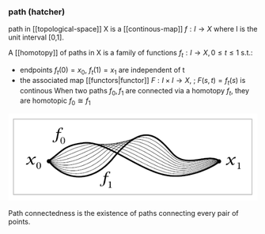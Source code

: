 ### path (hatcher)
path in [[topological-space]] X is a [[continous-map]] $f:I \rightarrow X$ where I is the unit interval [0,1]. 

A [[homotopy]] of paths in X is a family of functions $f_t:I\rightarrow X, 0\leq t \leq 1$ s.t.:
- endpoints $f_t(0)=x_0$, $f_t(1)=x_1$ are independent of t
- the associated map [[functors|functor]] $F: I \times I \rightarrow X$, \; $F(s,t) = f_t(s)$ is continous
When two paths $f_0, f_1$ are connected via a homotopy $f_t$, they are homotopic $f_0\cong f_1$

![](figures/homotopy_path.png)

Path connectedness is the existence of paths connecting every pair of points.  